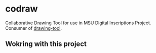 # codraw
Collaborative Drawing Tool for use in MSU Digital Inscriptions Project.  Consumer of [drawing-tool](https://github.com/concord-consortium/drawing-tool).


## Wokring with this project ##

